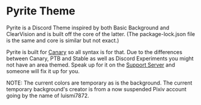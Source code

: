 # Pyrite Theme
Pyrite is a Discord Theme inspired by both Basic Background and ClearVision and is built off the core of the latter. (The package-lock.json file is the same and core is similar but not exact.)

Pyrite is built for [Canary](https://canary.discord.com/) so all syntax is for that. Due to the differences between Canary, PTB and Stable as well as Discord Experiments you might not have an area themed. Speak up for it on the [Support Server](https://discord.gg/W976FZS) and someone will fix it up for you.

NOTE:
The current colors are temporary as is the background.
The current temporary background's creator is from a now suspended Pixiv account going by the name of luismi7872.
